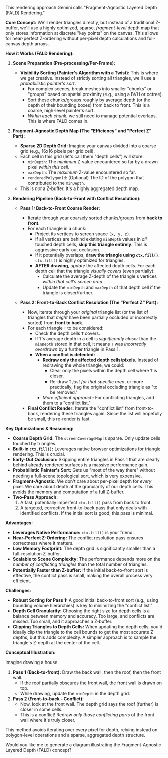 This rendering approach Gemini calls "Fragment-Agnostic Layered Depth (FALD) Rendering."

**Core Concept:** We'll render triangles directly, but instead of a traditional Z-buffer, we'll use a highly optimized, sparse, *fragment-level* depth map that only stores information at discrete "key points" on the canvas. This allows for near-perfect Z-ordering without per-pixel depth calculations and full-canvas depth arrays.

**How it Works (FALD Rendering):**

1.  **Scene Preparation (Pre-processing/Per-Frame):**
    *   **Visibility Sorting (Painter's Algorithm with a Twist):** This is where we get creative. Instead of strictly sorting all triangles, we'll use a *probabilistic painter's sort*.
        *   For complex scenes, break meshes into smaller "chunks" or "groups" based on spatial proximity (e.g., using a BVH or octree).
        *   Sort these chunks/groups roughly by average depth (or the depth of their bounding boxes) from back to front. This is a coarse, high-level painter's sort.
        *   *Within each chunk*, we still need to manage potential overlaps. This is where FALD comes in.

2.  **Fragment-Agnostic Depth Map (The "Efficiency" and "Perfect Z" Part):**
    *   **Sparse 2D Depth Grid:** Imagine your canvas divided into a coarse grid (e.g., 16x16 pixels per grid cell).
    *   Each cell in this grid (let's call them "depth cells") will store:
        *   `minDepth`: The *minimum* Z-value encountered so far by a drawn pixel *within this cell*.
        *   `maxDepth`: The *maximum* Z-value encountered so far.
        *   `renderedPolygonId`: (Optional) The ID of the polygon that contributed to the `minDepth`.
    *   This is *not* a Z-buffer. It's a highly aggregated depth map.

3.  **Rendering Pipeline (Back-to-Front with Conflict Resolution):**

    *   **Pass 1: Back-to-Front Coarse Render:**
        *   Iterate through your coarsely sorted chunks/groups from **back to front**.
        *   For each triangle in a chunk:
            *   Project its vertices to screen space `(x, y, z)`.
            *   If all vertices are behind existing `minDepth` values in *all* touched depth cells, **skip this triangle entirely**. This is aggressive early-out occlusion.
            *   If it potentially overlaps, **draw the triangle using `ctx.fill()`**. `ctx.fill()` is highly optimized for triangles.
            *   **AFTER drawing**, *update* the affected depth cells. For each depth cell that the triangle *visually covers* (even partially):
                *   Calculate the average Z-depth of the triangle's vertices *within that cell's screen area*.
                *   Update the `minDepth` and `maxDepth` of that depth cell if the triangle is closer/further.

    *   **Pass 2: Front-to-Back Conflict Resolution (The "Perfect Z" Part):**
        *   Now, iterate through your *original* triangle list (or the list of triangles that *might* have been partially occluded or incorrectly sorted) from **front to back**.
        *   For each triangle `T` to be considered:
            *   Check the depth cells `T` covers.
            *   If `T`'s average depth in a cell is *significantly closer* than the `minDepth` stored in that cell, it means `T` was *incorrectly overdrawn* by a further triangle in Pass 1.
            *   **When a conflict is detected:**
                *   **Redraw only the affected depth cells/pixels.** Instead of redrawing the whole triangle, we could:
                    *   Clear only the pixels within the depth cell where `T` is closer.
                    *   Re-draw `T` *just for that specific area*, or more practically, flag the original occluding triangle as "to be removed."
                *   *More efficient approach:* For conflicting triangles, add them to a "conflict list."
        *   **Final Conflict Render:** Iterate the "conflict list" from front-to-back, rendering these triangles again. Since the list will hopefully be small, this re-render is fast.

**Key Optimizations & Reasoning:**

*   **Coarse Depth Grid:** The `screenCoverageMap` is sparse. Only update cells touched by triangles.
*   **Built-in `ctx.fill()`:** Leverages native browser optimizations for triangle rendering. This is crucial.
*   **Early-Out Occlusion:** Skipping entire triangles in Pass 1 that are clearly behind already rendered surfaces is a massive performance gain.
*   **Probabilistic Painter's Sort:** Gets us "most of the way there" without needing a full-scene topological sort, which is very expensive.
*   **Fragment-Agnostic:** We don't care about per-pixel depth for *every* pixel. We care about depth at the granularity of our depth cells. This avoids the memory and computation of a full Z-buffer.
*   **Two-Pass Approach:**
    1.  A fast, potentially imperfect `ctx.fill()` pass from back to front.
    2.  A targeted, corrective front-to-back pass that only deals with identified conflicts. If the initial sort is good, this pass is minimal.

**Advantages:**

*   **Leverages Native Performance:** `ctx.fill()` is your friend.
*   **Near-Perfect Z-Ordering:** The conflict resolution pass ensures correctness where it matters.
*   **Low Memory Footprint:** The depth grid is significantly smaller than a full-resolution Z-buffer.
*   **Scalable to Scene Complexity:** The performance depends more on the *number of conflicting triangles* than the total number of triangles.
*   **Potentially Faster than Z-buffer:** If the initial back-to-front sort is effective, the conflict pass is small, making the overall process very efficient.

**Challenges:**

*   **Robust Sorting for Pass 1:** A good initial back-to-front sort (e.g., using bounding volume hierarchies) is key to minimizing the "conflict list."
*   **Depth Cell Granularity:** Choosing the right size for depth cells is a balance between memory and accuracy. Too large, and conflicts are missed. Too small, and it approaches a Z-buffer.
*   **Clipping Triangles to Depth Cells:** When updating the depth cells, you'd ideally clip the triangle to the cell bounds to get the most accurate Z-depths, but this adds complexity. A simpler approach is to sample the triangle's Z-depth at the center of the cell.

**Conceptual Illustration:**

Imagine drawing a house.
1.  **Pass 1 (Back-to-front):** Draw the back wall, then the roof, then the front wall.
    *   If the roof partially obscures the front wall, the front wall is drawn on top.
    *   While drawing, update the `minDepth` in the depth grid.
2.  **Pass 2 (Front-to-back - Conflict):**
    *   Now, look at the front wall. The depth grid says the roof (further) is closer in some cells.
    *   This is a conflict! Redraw *only those conflicting parts* of the front wall where it's truly closer.

This method avoids iterating over every pixel for depth, relying instead on polygon-level operations and a sparse, aggregated depth structure.

Would you like me to generate a diagram illustrating the Fragment-Agnostic Layered Depth (FALD) concept? 